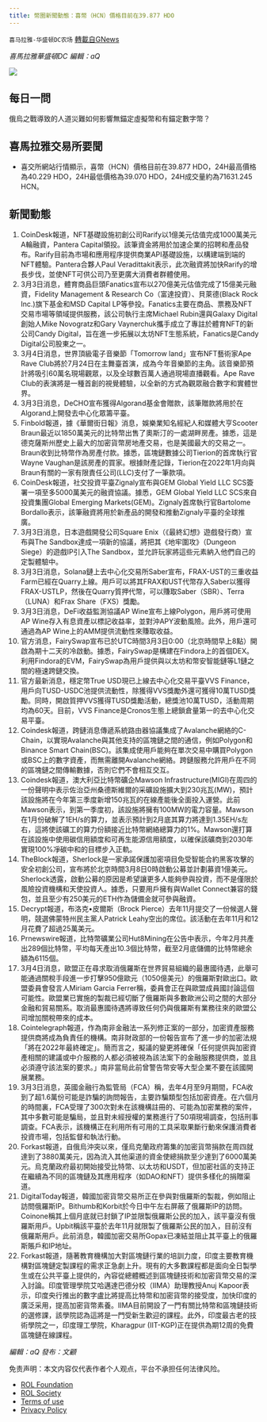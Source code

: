 ```yaml
---
title: 幣圈新聞動態：喜幣（HCN）價格目前在39.877 HDO
---
```

`喜马拉雅-华盛顿DC农场` [轉載自GNews](https://gnews.org/zh-hans/2102699/)

*喜馬拉雅華盛頓DC 編輯：aQ*

![](http://himalayawashingtondc.org/wp-content/uploads/2021/07/ScreenShot-2021-07-31-at-16.20.22@2x.png)



## 每日一問





俄烏之戰導致的人道災難如何影響無錨定虛擬幣和有錨定數字幣？





## 喜馬拉雅交易所要聞





- 喜交所網站行情顯示，喜幣（HCN）價格目前在39.877 HDO，24H最高價格為40.229 HDO，24H最低價格為39.070 HDO，24H成交量約為71631.245 HCN。






## 新聞動態





1. CoinDesk報道，NFT基礎設施初創公司Rarify以1億美元估值完成1000萬美元A輪融資，Pantera Capital領投。該筆資金將用於加速企業的招聘和產品發布。Rarify目前為市場和應用程序提供商業API基礎設施，以構建端到端的NFT體驗。Pantera合夥人Paul Veradittakit表示，此次融資將加快Rarify的增長步伐，並使NFT可供公司乃至更廣大消費者群體使用。
2. 3月3日消息，體育商品巨頭Fanatics宣布以270億美元估值完成了15億美元融資，Fidelity Management & Research Co（富達投資）、貝萊德(Black Rock Inc.)旗下基金和MSD Capital LP等參投。Fanatics主要在商品、票務及NFT交易市場等領域提供服務，該公司執行主席Michael Rubin還與Galaxy Digital創始人Mike Novogratz和Gary Vaynerchuk攜手成立了專註於體育NFT的新公司Candy Digital，旨在進一步拓展以太坊NFT生態系統，Fanatics是Candy Digital公司股東之一。
3. 3月4日消息，世界頂級電子音樂節「Tomorrow land」宣布NFT藝術家Ape Rave Club將於7月24日在主舞臺首演，成為今年音樂節的主角。該音樂節預計將吸引60萬名現場觀眾，以及全球數百萬人通過現場直播觀看。Ape Rave Club的表演將是一種首創的視覺體驗，以全新的方式為觀眾融合數字和實體世界。
4. 3月3日消息，DeCHO宣布獲得Algorand基金會贈款，該筆贈款將用於在Algorand上開發去中心化眾籌平臺。
5. Finbold報道，據《華爾街日報》消息，娛樂業知名經紀人和媒體大亨Scooter Braun最近以1850萬美元的比特幣出售了奧斯汀的一處湖畔房產。據悉，這是德克薩斯州歷史上最大的加密貨幣房地產交易，也是美國最大的交易之一。Braun收到比特幣作為房產付款。據悉，區塊鏈數據公司Tierion的首席執行官Wayne Vaughan是該房產的買家。根據財產記錄，Tierion在2022年1月向與Braun有關的一家有限責任公司(LLC)支付了一筆款項。
6. CoinDesk報道，社交投資平臺Zignaly宣布與GEM Global Yield LLC SCS簽署一項至多5000萬美元的融資協議。據悉，GEM Global Yield LLC SCS來自投資集團Global Emerging Markets(GEM)。Zignaly首席執行官Bartolome Bordallo表示，該筆融資將用於新產品的開發和推動Zignaly平臺的全球推廣。
7. 3月3日消息，日本遊戲開發公司Square Enix（《最終幻想》遊戲發行商）宣布與The Sandbox達成一項新的協議，將把其《地牢圍攻》（Dungeon Siege）的遊戲IP引入The Sandbox，並允許玩家將這些元素納入他們自己的定製體驗中。
8. 3月3日消息，Solana鏈上去中心化交易所Saber宣布，FRAX-UST的三重收益Farm已經在Quarry上線。用戶可以將其FRAX和UST代幣存入Saber以獲得FRAX-USTLP，然後在Quarry質押代幣，可以賺取Saber（SBR）、Terra（LUNA）和Frax Share（FXS）獎勵。
9. 3月3日消息，DeFi收益監測協議AP Wine宣布上線Polygon，用戶將可使用AP Wine存入有息資產以標記收益率，並對沖APY波動風險。此外，用戶還可通過為AP Wine上的AMM提供流動性來賺取收益。
10. 官方消息，FairySwap宣布已於UTC時間3月3日0:00（北京時間早上8點）開啟為期十二天的冷啟動。據悉，FairySwap是構建在Findora上的首個DEX。利用Findora的EVM，FairySwap為用戶提供與以太坊和幣安智能鏈等L1鏈之間的極速跨鏈交換。
11. 官方最新消息，穩定幣True USD現已上線去中心化交易平臺VVS Finance，用戶向TUSD-USDC池提供流動性，除獲得VVS獎勵外還可獲得10萬TUSD獎勵。同時，開啟質押VVS獲得TUSD獎勵活動，總獎池10萬TUSD，活動周期均為60天。目前，VVS Finance是Cronos生態上總鎖倉量第一的去中心化交易平臺。
12. Coindesk報道，跨鏈消息傳遞系統路由器協議集成了Avalanche網絡的C-Chain，以實現Avalanche與其他支持的區塊鏈之間的通信，例如Polygon和Binance Smart Chain(BSC)。該集成使用戶能夠在單次交易中購買Polygon或BSC上的數字資產，而無需離開Avalanche網絡。跨鏈服務允許用戶在不同的區塊鏈之間傳輸數據，否則它們不會相互交互。
13. Coindesk報道，澳大利亞比特幣礦企Mawson Infrastructure(MIGI)在周四的一份聲明中表示佐治亞州桑德斯維爾的采礦設施擴大到230兆瓦(MW)，預計該設施將在今年第三季度新增150兆瓦的在線產能後全面投入運營。此前Mawson表示，到第一季度初，該設施將擁有100MW的電力容量。Mawson在1月份破解了1EH/s的算力，並表示預計到2月底其算力將達到1.35EH/s左右，這將使該礦工的算力份額接近比特幣網絡總算力的1%。Mawson還打算在該設施中使用碳信用額度和可再生能源信用額度，以確保該礦商到2030年實現100%凈碳中和的目標步入正軌。
14. TheBlock報道，Sherlock是一家承諾保護加密項目免受智能合約黑客攻擊的安全初創公司，宣布將於北京時間3月8日0時啟動公募並計劃募資1億美元。Sherlock透露，啟動公募的原因是希望讓更多人能夠參與投資，而不是僅限於風險投資機構和天使投資人。據悉，只要用戶擁有與Wallet Connect兼容的錢包，並且至少有250美元的ETH作為儲備金就可參與融資。
15. Decrypt報道，布洛克•皮爾斯（Brock Pierce）去年11月提交了一份候選人聲明，競選佛蒙特州民主黨人Patrick Leahy空出的席位。該活動在去年11月和12月花費了超過25萬美元。
16. Prnewswire報道，比特幣礦業公司Hut8Mining在公告中表示，今年2月共產出289個比特幣，平均每天產出10.3個比特幣，截至2月底儲備的比特幣總余額為6115個。
17. 3月4日消息，歐盟正在尋求取消俄羅斯在世界貿易組織的最惠國待遇，此舉可能通過關稅手段進一步打擊950億歐元（1050億美元）的俄羅斯對歐出口。歐盟委員會發言人Miriam Garcia Ferrer稱，委員會正在與歐盟成員國討論這個可能性。歐盟業已實施的製裁已經切斷了俄羅斯與多數歐洲公司之間的大部分金融和貿易關系。取消最惠國待遇將導致任何仍與俄羅斯有業務往來的歐盟公司增加關稅帶來的成本。
18. Cointelegraph報道，作為南非金融法一系列修正案的一部分，加密資產服務提供商將成為負責任的機構。南非財政部的一份報告宣布了進一步的加密法規「將在2022年最終確定」。簡而言之，擬議的變更將確保「任何提供與加密資產相關的建議或中介服務的人都必須被視為該法案下的金融服務提供商，並且必須遵守該法案的要求。」南非當局此前曾警告幣安等大型企業不要在該國開展業務。
19. 3月3日消息，英國金融行為監管局（FCA）稱，去年4月至9月期間，FCA收到了超1.6萬份可能是詐騙的詢問報告，主要詐騙類型包括加密資產。在六個月的時間裏，FCA受理了300次對未在該機構註冊的、可能為加密業務的案件，其中多數可能是騙局，並且對未經授權的業務進行了50項現場調查，包括刑事調查。FCA表示，該機構正在利用所有可用的工具采取果斷行動來保護消費者投資市場，包括監督和執法行動。
20. Forkast報道，自俄烏沖突以來，僅烏克蘭政府籌集的加密貨幣捐款在周四就達到了3880萬美元，因為流入其他渠道的資金使總捐款至少達到了6000萬美元。烏克蘭政府最初開始接受比特幣、以太坊和USDT，但加密社區的支持正在繼續為不同的區塊鏈及其應用程序（如DAO和NFT）提供多樣化的捐贈渠道。
21. DigitalToday報道，韓國加密貨幣交易所正在參與對俄羅斯的製裁，例如阻止訪問俄羅斯IP。Bithumb和Korbit於今日中午左右屏蔽了俄羅斯IP的訪問。Coinone稱其上個月底就已封鎖了IP並限製俄羅斯公民的加入，該平臺沒有俄羅斯用戶。Upbit稱該平臺於去年11月就限製了俄羅斯公民的加入，目前沒有俄羅斯用戶。此前消息，韓國加密交易所Gopax已凍結並阻止其平臺上的俄羅斯賬戶和IP地址。
22. Forkast報道，隨著教育機構加大對區塊鏈行業的培訓力度，印度主要教育機構對區塊鏈定製課程的需求正急劇上升。現有的大多數課程都是面向全日製學生或在公共平臺上提供的，內容從總體概述到區塊鏈技術和加密貨幣交易的深入討論。印度管理學院艾哈邁達巴德分校（IIMA）助理教授Anuj Kapoor表示，印度央行推出的數字盧比將提高比特幣和加密貨幣的接受度，加快印度的廣泛采用，提高加密貨幣素養。IIMA目前開設了一門有關比特幣和區塊鏈技術的選修課，該學院認為這將是一門受新生歡迎的課程。此外，印度最古老的技術學院之一，印度理工學院，Kharagpur (IIT-KGP)正在提供為期12周的免費區塊鏈在線課程。





*編輯：aQ
發布：文顧*


 
 

免责声明：本文内容仅代表作者个人观点，平台不承担任何法律风险。

- [ROL Foundation](https://rolfoundation.org/)
- [ROL Society](https://rolsociety.org/)
- [Terms of use](https://gnews.org/terms-of-use-3/)
- [Privacy Policy](https://gnews.org/privacy-policy/)
